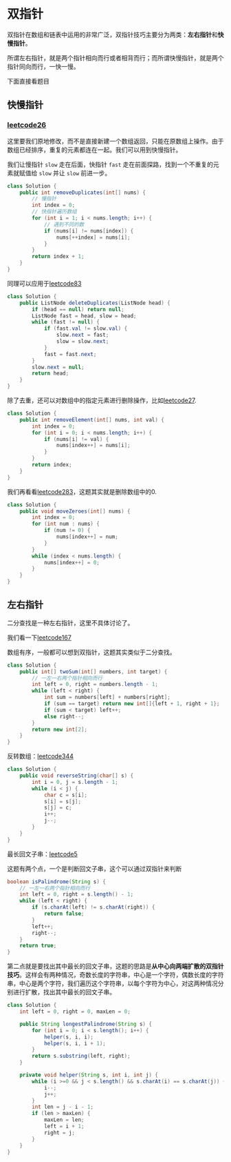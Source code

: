 # 双指针

双指针在数组和链表中运用的非常广泛，双指针技巧主要分为两类：**左右指针**和**快慢指针**。

所谓左右指针，就是两个指针相向而行或者相背而行；而所谓快慢指针，就是两个指针同向而行，一快一慢。

下面直接看题目

## 快慢指针

### [leetcode26](https://leetcode.com/problems/remove-duplicates-from-sorted-array/description/)

这里要我们原地修改，而不是直接新建一个数组返回，只能在原数组上操作。由于数组已经排序，重复的元素都连在一起。我们可以用到快慢指针。

我们让慢指针 `slow` 走在后面，快指针 `fast` 走在前面探路，找到一个不重复的元素就赋值给 `slow` 并让 `slow` 前进一步。

```java
class Solution {
    public int removeDuplicates(int[] nums) {
        // 慢指针
        int index = 0;
        // 快指针遍历数组
        for (int i = 1; i < nums.length; i++) {
            // 遇到不同的数
            if (nums[i] != nums[index]) {
                nums[++index] = nums[i];
            }
        }
        return index + 1;
    }
}
```

同理可以应用于[leetcode83](https://leetcode.com/problems/remove-duplicates-from-sorted-list/description/)

```java
class Solution {
    public ListNode deleteDuplicates(ListNode head) {
        if (head == null) return null;
        ListNode fast = head, slow = head;
        while (fast != null) {
            if (fast.val != slow.val) {
                slow.next = fast;
                slow = slow.next;
            }
            fast = fast.next;
        }
        slow.next = null;
        return head;
    }
}
```

除了去重，还可以对数组中的指定元素进行删除操作，比如[leetcode27](https://leetcode.com/problems/remove-element/description/).

```java
class Solution {
    public int removeElement(int[] nums, int val) {
        int index = 0;
        for (int i = 0; i < nums.length; i++) {
            if (nums[i] != val) {
                nums[index++] = nums[i];
            }
        }
        return index;
    }
}
```

我们再看看[leetcode283](https://leetcode.com/problems/move-zeroes/description/)，这题其实就是删除数组中的0.

```java
class Solution {
    public void moveZeroes(int[] nums) {
        int index = 0;
        for (int num : nums) {
            if (num != 0) {
                nums[index++] = num;
            }
        }
        while (index < nums.length) {
            nums[index++] = 0;
        }
    }
}
```

## 左右指针

二分查找是一种左右指针，这里不具体讨论了。

我们看一下[leetcode167](https://leetcode.com/problems/two-sum-ii-input-array-is-sorted/description/)

数组有序，一般都可以想到双指针，这题其实类似于二分查找。

```java
class Solution {
    public int[] twoSum(int[] numbers, int target) {
        // 一左一右两个指针相向而行
        int left = 0, right = numbers.length - 1;
        while (left < right) {
            int sum = numbers[left] + numbers[right];
            if (sum == target) return new int[]{left + 1, right + 1};
            if (sum < target) left++;
            else right--;
        }
        return new int[2];
    }
}
```

反转数组：[leetcode344](https://leetcode.com/problems/reverse-string/description/)

```java
class Solution {
    public void reverseString(char[] s) {
        int i = 0, j = s.length - 1;
        while (i < j) {
            char c = s[i];
            s[i] = s[j];
            s[j] = c;
            i++;
            j--;
        }
    }
}
```

最长回文子串：[leetcode5](https://leetcode.com/problems/longest-palindromic-substring/description/)

这题有两个点，一个是判断回文子串，这个可以通过双指针来判断

```java
boolean isPalindrome(String s) {
    // 一左一右两个指针相向而行
    int left = 0, right = s.length() - 1;
    while (left < right) {
        if (s.charAt(left) != s.charAt(right)) {
            return false;
        }
        left++;
        right--;
    }
    return true;
}
```

第二点就是要找出其中最长的回文子串，这题的思路是**从中心向两端扩散的双指针技巧**。这样会有两种情况，奇数长度的字符串，中心是一个字符，偶数长度的字符串，中心是两个字符，我们遍历这个字符串，以每个字符为中心，对这两种情况分别进行扩散，找出其中最长的回文子串。

```java
class Solution {
    int left = 0, right = 0, maxLen = 0;

    public String longestPalindrome(String s) {
        for (int i = 0; i < s.length(); i++) {
            helper(s, i, i);
            helper(s, i, i + 1);
        }
        return s.substring(left, right);
    }

    private void helper(String s, int i, int j) {
        while (i >=0 && j < s.length() && s.charAt(i) == s.charAt(j)) {
            i--;
            j++;
        }
        int len = j - i - 1;
        if (len > maxLen) {
            maxLen = len;
            left = i + 1;
            right = j;
        }
    }
}
```
